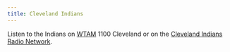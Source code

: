 ```yaml
---
title: Cleveland Indians
---
```

Listen to the Indians on [WTAM] 1100 Cleveland
or on the [Cleveland Indians Radio Network].

[WTAM]:https://emv-commonplace.netlify.com/radio/am-broadcast/wtam/
[Cleveland Indians Radio Network]:http://cleveland.indians.mlb.com/cle/schedule/radio_affiliates.jsp

